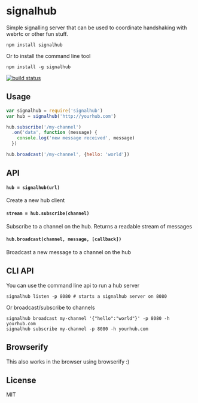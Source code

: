 # signalhub

Simple signalling server that can be used to coordinate handshaking with webrtc or other fun stuff.

```
npm install signalhub
```

Or to install the command line tool

```
npm install -g signalhub
```

[![build status](http://img.shields.io/travis/mafintosh/signalhub.svg?style=flat)](http://travis-ci.org/mafintosh/signalhub)

## Usage

``` js
var signalhub = require('signalhub')
var hub = signalhub('http://yourhub.com')

hub.subscribe('/my-channel')
  .on('data', function (message) {
    console.log('new message received', message)
  })

hub.broadcast('/my-channel', {hello: 'world'})
```

## API

#### `hub = signalhub(url)`

Create a new hub client

#### `stream = hub.subscribe(channel)`

Subscribe to a channel on the hub. Returns a readable stream of messages

#### `hub.broadcast(channel, message, [callback])`

Broadcast a new message to a channel on the hub

## CLI API

You can use the command line api to run a hub server

```
signalhub listen -p 8080 # starts a signalhub server on 8080
```

Or broadcast/subscribe to channels

```
signalhub broadcast my-channel '{"hello":"world"}' -p 8080 -h yourhub.com
signalhub subscribe my-channel -p 8080 -h yourhub.com
```

## Browserify

This also works in the browser using browserify :)

## License

MIT
